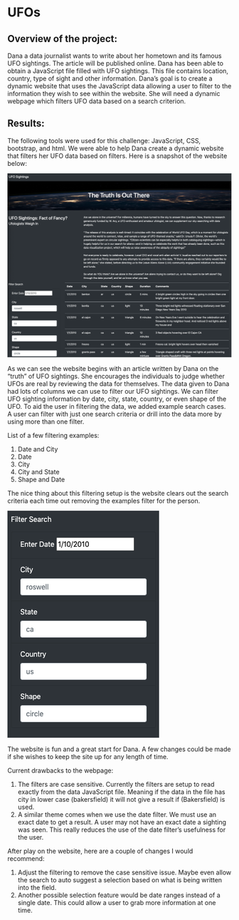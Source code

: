 # UFOs

## Overview of the project:

Dana a data journalist wants to write about her hometown and its famous UFO sightings.  The article will be published online.  Dana has been able to obtain a JavaScript file filled with UFO sightings.  This file contains location, country, type of sight and other information.  Dana’s goal is to create a dynamic website that uses the JavaScript data allowing a user to filter to the information they wish to see within the website.  She will need a dynamic webpage which filters UFO data based on a search criterion. 

## Results:

The following tools were used for this challenge: JavaScript, CSS, bootstrap, and html.  We were able to help Dana create a dynamic website that filters her UFO data based on filters.  Here is a snapshot of the website below:

![image](UFO_website.png)

As we can see the website begins with an article written by Dana on the “truth” of UFO sightings.  She encourages the individuals to judge whether UFOs are real by reviewing the data for themselves.  The data given to Dana had lots of columns we can use to filter our UFO sightings.  We can filter UFO sighting information by date, city, state, country, or even shape of the UFO.  To aid the user in filtering the data, we added example search cases.  A user can filter with just one search criteria or drill into the data more by using more than one filter.

List of a few filtering examples: 
1.	Date and City
2.	Date
3.	City
4.	City and State
5.	Shape and Date

The nice thing about this filtering setup is the website clears out the search criteria each time out removing the examples filter for the person.

![image](filters.png)

The website is fun and a great start for Dana.  A few changes could be made if she wishes to keep the site up for any length of time.

Current drawbacks to the webpage:
1.	The filters are case sensitive.  Currently the filters are setup to read exactly from the data JavaScript file.  Meaning if the data in the file has city in lower case (bakersfield) it will not give a result if (Bakersfield) is used.  
2.	A similar theme comes when we use the date filter.  We must use an exact date to get a result. A user may not have an exact date a sighting was seen. This really reduces the use of the date filter’s usefulness for the user. 

After play on the website, here are a couple of changes I would recommend:
1.	Adjust the filtering to remove the case sensitive issue.  Maybe even allow the search to auto suggest a selection based on what is being written into the field.  
2.	Another possible selection feature would be date ranges instead of a single date.  This could allow a user to grab more information at one time.


